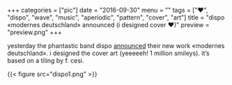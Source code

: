 +++
categories = ["pic"]
date = "2016-09-30"
menu = ""
tags = ["♥", "dispo", "wave", "music", "aperiodic", "pattern", "cover", "art"]
title = "dispo «modernes deutschland» announced (i designed cover ♥)"
preview = "preview.png"
+++

yesterday the phantastic band dispo <a href="https://www.facebook.com/Dispomusik/posts/566567326861421:0" target="_blank">announced</a> their new work «modernes deutschland». i designed the cover art (yeeeeeh! 1 million smileys). it’s based on a tiling by f. cesi.



{{< figure src="dispo1.png"  >}}
 
